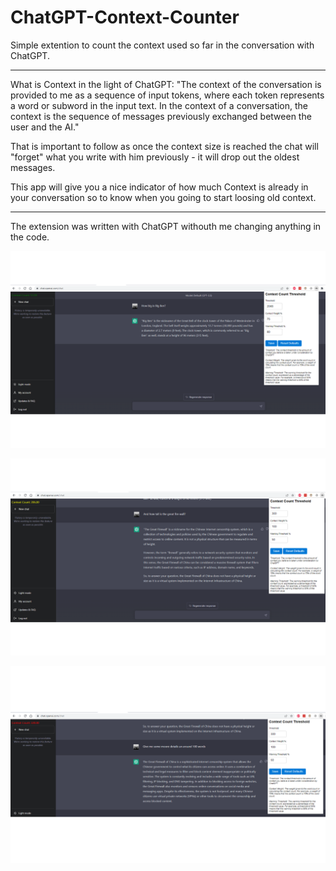 # ChatGPT-Context-Counter
Simple extention to count the context used so far in the conversation with ChatGPT.

------
What is Context in the light of ChatGPT:
"The context of the conversation is provided to me as a sequence of input tokens, where each token represents a word or subword in the input text. In the context of a conversation, the context is the sequence of messages previously exchanged between the user and the AI."

That is important to follow as once the context size is reached the chat will "forget" what you write with him previously - it will drop out the oldest messages.

This app will give you a nice indicator of how much Context is already in your conversation so to know when you going to start loosing old context.


------

The extension was written with ChatGPT withouth me changing anything in the code.

![link text](https://github.com/FallenBG/ChatGPT-Context-Counter/blob/master/screens/Screenshot_1.png)

![link text](https://github.com/FallenBG/ChatGPT-Context-Counter/blob/master/screens/Screenshot_2.png)

![link text](https://github.com/FallenBG/ChatGPT-Context-Counter/blob/master/screens/Screenshot_3.png)